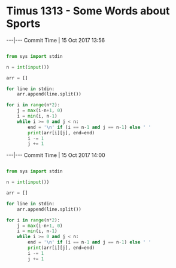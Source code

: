 # Timus 1313 - Some Words about Sports





---|---
Commit Time | 15 Oct 2017 13:56

```py

from sys import stdin

n = int(input())

arr = []

for line in stdin:
    arr.append(line.split())

for i in range(n*2):
    j = max(i-n+1, 0)
    i = min(i, n-1)
    while i >= 0 and j < n:
        end = '\n' if (i == n-1 and j == n-1) else ' '
        print(arr[i][j], end=end)
        i -= 1
        j += 1

```




---|---
Commit Time | 15 Oct 2017 14:00

```py

from sys import stdin

n = int(input())

arr = []

for line in stdin:
    arr.append(line.split())

for i in range(n*2):
    j = max(i-n+1, 0)
    i = min(i, n-1)
    while i >= 0 and j < n:
        end = '\n' if (i == n-1 and j == n-1) else ' '
        print(arr[i][j], end=end)
        i -= 1
        j += 1

```
